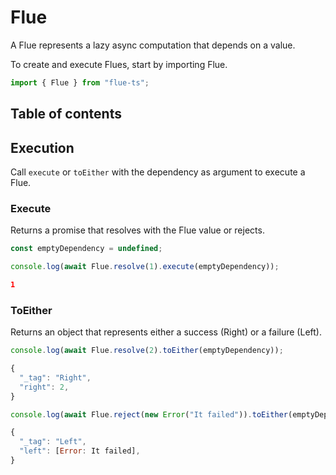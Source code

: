# Flue

A Flue represents a lazy async computation that depends on a value.

To create and execute Flues, start by importing Flue.

~~~ts
import { Flue } from "flue-ts";
~~~

## Table of contents

## Execution

Call `execute` or `toEither` with the dependency as argument to execute a Flue.

### Execute

Returns a promise that resolves with the Flue value or rejects.

```ts
const emptyDependency = undefined;

console.log(await Flue.resolve(1).execute(emptyDependency));
```

```json
1
```

### ToEither

Returns an object that represents either a success (Right) or a failure (Left).

```ts
console.log(await Flue.resolve(2).toEither(emptyDependency));
```

```js
{
  "_tag": "Right",
  "right": 2,
}
```

```ts
console.log(await Flue.reject(new Error("It failed")).toEither(emptyDependency));
```

```js
{
  "_tag": "Left",
  "left": [Error: It failed],
}
```
